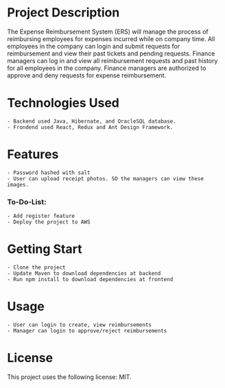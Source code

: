 # Project Description

The Expense Reimbursement System (ERS) will manage the process of reimbursing employees for expenses incurred while on company time. All employees in the company can login and submit requests for reimbursement and view their past tickets and pending requests. Finance managers can log in and view all reimbursement requests and past history for all employees in the company. Finance managers are authorized to approve and deny requests for expense reimbursement.


# Technologies Used

	- Backend used Java, Hibernate, and OracleSQL database.
	- Frondend used React, Redux and Ant Design Framework.
	

# Features

	- Password hashed with salt
	- User can upload receipt photos. SO the managers can view these images.

### To-Do-List:

	- Add register feature
	- Deploy the project to AWS
	
# Getting Start

	- Clone the project
	- Update Maven to download dependencies at backend
	- Run npm install to download dependencies at frontend
	
# Usage

	- User can login to create, view reimbursements
	- Manager can login to approve/reject reimbursements
	
# License
This project uses the following license: MIT.
